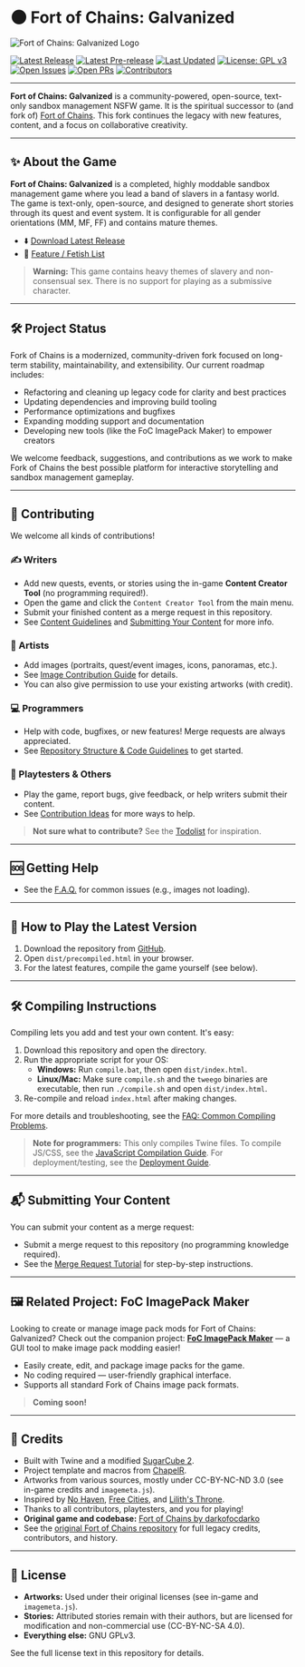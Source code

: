 # 🌑 Fort of Chains: Galvanized

![Fort of Chains: Galvanized Logo](https://github.com/Official-Husko/fork-of-chains/blob/main/logo.png?raw=true)

[![Latest Release](https://img.shields.io/github/v/release/Official-Husko/fork-of-chains?label=latest%20release&style=flat-square)](https://github.com/Official-Husko/fork-of-chains/releases) [![Latest Pre-release](https://img.shields.io/github/v/release/Official-Husko/fork-of-chains?include_prereleases&sort=semver&label=latest%20pre-release&style=flat-square)](https://github.com/Official-Husko/fork-of-chains/releases)
[![Last Updated](https://img.shields.io/github/last-commit/Official-Husko/fork-of-chains?label=last%20updated&style=flat-square)](https://github.com/Official-Husko/fork-of-chains/commits)
[![License: GPL v3](https://img.shields.io/github/license/Official-Husko/fork-of-chains?style=flat-square)](LICENSE)
[![Open Issues](https://img.shields.io/github/issues/Official-Husko/fork-of-chains?style=flat-square)](https://github.com/Official-Husko/fork-of-chains/issues)
[![Open PRs](https://img.shields.io/github/issues-pr/Official-Husko/fork-of-chains?style=flat-square)](https://github.com/Official-Husko/fork-of-chains/pulls)
[![Contributors](https://img.shields.io/github/contributors/Official-Husko/fork-of-chains?style=flat-square)](https://github.com/Official-Husko/fork-of-chains/graphs/contributors)

---

**Fort of Chains: Galvanized** is a community-powered, open-source, text-only sandbox management NSFW game.
It is the spiritual successor to (and fork of) [Fort of Chains](https://github.com/Official-Husko/fork-of-chains).
This fork continues the legacy with new features, content, and a focus on collaborative creativity.

---

## ✨ About the Game

**Fort of Chains: Galvanized** is a completed, highly moddable sandbox management game where you lead a band of slavers in a fantasy world. The game is text-only, open-source, and designed to generate short stories through its quest and event system. It is configurable for all gender orientations (MM, MF, FF) and contains mature themes.

- ⬇️ [Download Latest Release](https://github.com/Official-Husko/fork-of-chains/releases/latest)
- 📜 [Feature / Fetish List](https://github.com/Official-Husko/fork-of-chains/blob/master/docs/faq.md#does-this-game-contain-insert-fetish-here)

> **Warning:** This game contains heavy themes of slavery and non-consensual sex. There is no support for playing as a submissive character.

---

## 🛠️ Project Status

Fork of Chains is a modernized, community-driven fork focused on long-term stability, maintainability, and extensibility. Our current roadmap includes:

- Refactoring and cleaning up legacy code for clarity and best practices
- Updating dependencies and improving build tooling
- Performance optimizations and bugfixes
- Expanding modding support and documentation
- Developing new tools (like the FoC ImagePack Maker) to empower creators

We welcome feedback, suggestions, and contributions as we work to make Fork of Chains the best possible platform for interactive storytelling and sandbox management gameplay.

---

## 🤝 Contributing

We welcome all kinds of contributions!

### ✍️ Writers

- Add new quests, events, or stories using the in-game **Content Creator Tool** (no programming required!).
- Open the game and click the `Content Creator Tool` from the main menu.
- Submit your finished content as a merge request in this repository.
- See [Content Guidelines](docs/contentguideline.md) and [Submitting Your Content](#-submitting-your-content) for more info.

### 🎨 Artists

- Add images (portraits, quest/event images, icons, panoramas, etc.).
- See [Image Contribution Guide](docs/images.md) for details.
- You can also give permission to use your existing artworks (with credit).

### 💻 Programmers

- Help with code, bugfixes, or new features! Merge requests are always appreciated.
- See [Repository Structure & Code Guidelines](docs/structure.md) to get started.

### 🧪 Playtesters & Others

- Play the game, report bugs, give feedback, or help writers submit their content.
- See [Contribution Ideas](https://github.com/Official-Husko/fork-of-chains/blob/main/docs/todolist.md#other) for more ways to help.

> **Not sure what to contribute?** See the [Todolist](https://github.com/Official-Husko/fork-of-chains/blob/main/docs/todolist.md) for inspiration.

---

## 🆘 Getting Help

- See the [F.A.Q.](docs/faq.md) for common issues (e.g., images not loading).

---

## 🚀 How to Play the Latest Version

1. Download the repository from [GitHub](https://github.com/Official-Husko/fork-of-chains/archive/refs/heads/master.zip).
2. Open `dist/precompiled.html` in your browser.
3. For the latest features, compile the game yourself (see below).

---

## 🛠️ Compiling Instructions

Compiling lets you add and test your own content. It's easy:

1. Download this repository and open the directory.
2. Run the appropriate script for your OS:
   - **Windows:** Run `compile.bat`, then open `dist/index.html`.
   - **Linux/Mac:** Make sure `compile.sh` and the `tweego` binaries are executable, then run `./compile.sh` and open `dist/index.html`.
3. Re-compile and reload `index.html` after making changes.

For more details and troubleshooting, see the [FAQ: Common Compiling Problems](https://github.com/Official-Husko/fork-of-chains/blob/master/docs/faq.md#common-compiling-problems).

> **Note for programmers:** This only compiles Twine files. To compile JS/CSS, see the [JavaScript Compilation Guide](docs/javascript.md). For deployment/testing, see the [Deployment Guide](docs/deploy.md).

---

## 📬 Submitting Your Content

You can submit your content as a merge request:

- Submit a merge request to this repository (no programming knowledge required).
- See the [Merge Request Tutorial](docs/mergerequest.md) for step-by-step instructions.

---

## 🖼️ Related Project: FoC ImagePack Maker

Looking to create or manage image pack mods for Fort of Chains: Galvanized?
Check out the companion project: **[FoC ImagePack Maker](https://github.com/Official-Husko/fork-of-chains)** — a GUI tool to make image pack modding easier!

- Easily create, edit, and package image packs for the game.
- No coding required — user-friendly graphical interface.
- Supports all standard Fork of Chains image pack formats.

> **Coming soon!**

---

## 🙏 Credits

- Built with Twine and a modified [SugarCube 2](https://gitgud.io/darkofocdarko/sugarcube-2).
- Project template and macros from [ChapelR](https://github.com/ChapelR/tweego-setup).
- Artworks from various sources, mostly under CC-BY-NC-ND 3.0 (see in-game credits and `imagemeta.js`).
- Inspired by [No Haven](https://www.patreon.com/bedlamgames), [Free Cities](https://www.reddit.com/r/freecitiesgame/), and [Lilith's Throne](https://subscribestar.adult/innoxia).
- Thanks to all contributors, playtesters, and you for playing!
- **Original game and codebase:** [Fort of Chains by darkofocdarko](https://gitgud.io/darkofocdarko/fort-of-chains)
- See the [original Fort of Chains repository](https://gitgud.io/darkofocdarko/fort-of-chains) for full legacy credits, contributors, and history.

---

## 📜 License

- **Artworks:** Used under their original licenses (see in-game and `imagemeta.js`).
- **Stories:** Attributed stories remain with their authors, but are licensed for modification and non-commercial use (CC-BY-NC-SA 4.0).
- **Everything else:** GNU GPLv3.

See the full license text in this repository for details.

